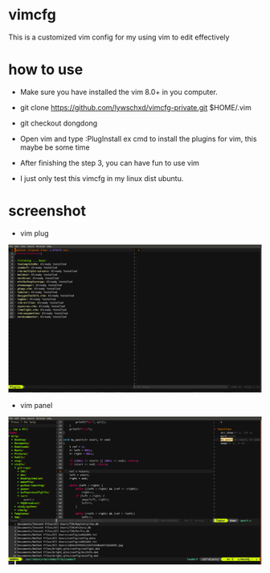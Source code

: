 # vimcfg
This is a customized vim config for my using vim to edit effectively

# how to use
* Make sure you have installed the vim 8.0+ in you computer.

* git clone https://github.com/lywschxd/vimcfg-private.git $HOME/.vim

* git checkout dongdong

* Open vim and type :PlugInstall ex cmd to install the plugins for vim, this maybe be some time

* After finishing the step 3, you can have fun to use vim 

* I just only test this vimcfg in my linux dist ubuntu.

# screenshot
* vim plug

![vim plug](https://github.com/ABigBright/vimcfg/blob/master/pic/plug_install.png)

* vim panel

![vim panel](https://github.com/ABigBright/vimcfg/blob/master/pic/vim_panel.png)
